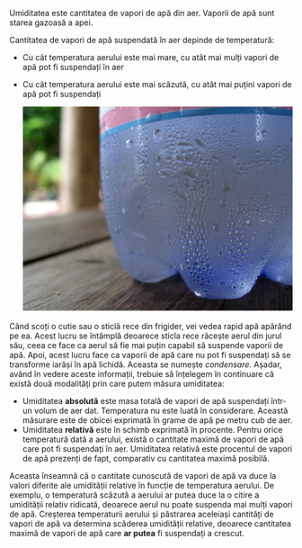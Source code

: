 Umiditatea este cantitatea de vapori de apă din aer. Vaporii de apă sunt starea gazoasă a apei.

Cantitatea de vapori de apă suspendată în aer depinde de temperatură:
- Cu cât temperatura aerului este mai mare, cu atât mai mulți vapori de apă pot fi suspendați în aer
- Cu cât temperatura aerului este mai scăzută, cu atât mai puțini vapori de apă pot fi suspendați

    ![](images/condensation.jpg)

Când scoți o cutie sau o sticlă rece din frigider, vei vedea rapid apă apărând pe ea. Acest lucru se întâmplă deoarece sticla rece răcește aerul din jurul său, ceea ce face ca aerul să fie mai puțin capabil să suspende vaporii de apă. Apoi, acest lucru face ca vaporii de apă care nu pot fi suspendați să se transforme iarăși în apă lichidă. Aceasta se numește *condensare*. Așadar, având în vedere aceste informații, trebuie să înțelegem în continuare că există două modalități prin care putem măsura umiditatea:

- Umiditatea **absolută** este masa totală de vapori de apă suspendați într-un volum de aer dat. Temperatura nu este luată în considerare. Această măsurare este de obicei exprimată în grame de apă pe metru cub de aer.
- Umiditatea **relativă** este în schimb exprimată în procente. Pentru orice temperatură dată a aerului, există o cantitate maximă de vapori de apă care pot fi suspendați în aer. Umiditatea relativă este procentul de vapori de apă prezenți de fapt, comparativ cu cantitatea maximă posibilă.

Aceasta înseamnă că o cantitate cunoscută de vapori de apă va duce la valori diferite ale umidității relative în funcție de temperatura aerului. De exemplu, o temperatură scăzută a aerului ar putea duce la o citire a umidității relativ ridicată, deoarece aerul nu poate suspenda mai mulți vapori de apă. Creșterea temperaturii aerului și păstrarea aceleiași cantități de vapori de apă va determina scăderea umidității relative, deoarece cantitatea maximă de vapori de apă care **ar putea** fi suspendați a crescut.

